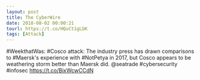 ```yaml
---
layout: post
title: The CyberWire
date: 2018-08-02 00:00:21
tourl: https://t.co/HQuCt1gLbK
tags: [Attack]
---
```

#WeekthatWas: #Cosco attack: The industry press has drawn comparisons to #Maersk's experience with #NotPetya in 2017, but Cosco appears to be weathering storm better than Maersk did. @seatrade #cybersecurity #infosec https://t.co/BixWcwCCdN